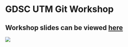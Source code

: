 # GDSC UTM Git Workshop

## Workshop slides can be viewed [here](https://docs.google.com/presentation/d/1hdl4TNEK4gg4wnwN8six5xIM8vCS4xipD1DsY3rf-MM/edit?usp=sharing)

![](https://rapidapi.com/blog/wp-content/uploads/2017/01/octocat.gif)
